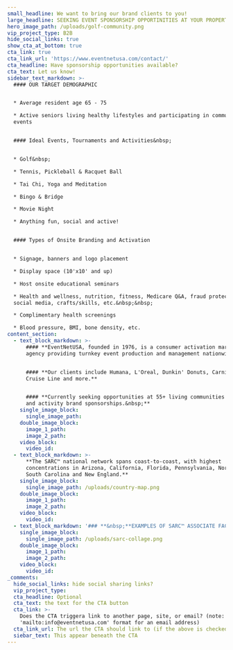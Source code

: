 ```yaml
---
small_headline: We want to bring our brand clients to you!
large_headline: SEEKING EVENT SPONSORSHIP OPPORTINITIES AT YOUR PROPERTY
hero_image_path: /uploads/golf-community.png
vip_project_type: B2B
hide_social_links: true
show_cta_at_bottom: true
cta_link: true
cta_link_url: 'https://www.eventnetusa.com/contact/'
cta_headline: Have sponsorship opportunities available?
cta_text: Let us know!
sidebar_text_markdown: >-
  #### OUR TARGET DEMOGRAPHIC


  * Average resident age 65 - 75

  * Active seniors living healthy lifestyles and participating in community
  events


  #### Ideal Events, Tournaments and Activities&nbsp;


  * Golf&nbsp;

  * Tennis, Pickleball & Racquet Ball

  * Tai Chi, Yoga and Meditation

  * Bingo & Bridge

  * Movie Night

  * Anything fun, social and active!


  #### Types of Onsite Branding and Activation


  * Signage, banners and logo placement

  * Display space (10'x10' and up)

  * Host onsite educational seminars

  * Health and wellness, nutrition, fitness, Medicare Q&A, fraud protection,
  social media, crafts/skills, etc.&nbsp;&nbsp;

  * Complimentary health screenings

  * Blood pressure, BMI, bone density, etc.
content_section:
  - text_block_markdown: >-
      #### **EventNetUSA, founded in 1976, is a consumer activation marketing
      agency providing turnkey event production and management nationwide.**


      #### **Our clients include Humana, L'Oreal, Dunkin' Donuts, Carnival
      Cruise Line and more.**


      #### **Currently seeking opportunities at 55+ living communities for event
      and activity brand sponsorships.&nbsp;**
    single_image_block:
      single_image_path:
    double_image_block:
      image_1_path:
      image_2_path:
    video_block:
      video_id:
  - text_block_markdown: >-
      **The SARC™ national network spans coast-to-coast, with highest
      concentrations in Arizona, California, Florida, Pennsylvania, North and
      South Carolina and New England.**
    single_image_block:
      single_image_path: /uploads/country-map.png
    double_image_block:
      image_1_path:
      image_2_path:
    video_block:
      video_id:
  - text_block_markdown: '### **&nbsp;**EXAMPLES OF SARC™ ASSOCIATE FACILITIES&nbsp;'
    single_image_block:
      single_image_path: /uploads/sarc-collage.png
    double_image_block:
      image_1_path:
      image_2_path:
    video_block:
      video_id:
_comments:
  hide_social_links: hide social sharing links?
  vip_project_type:
  cta_headline: Optional
  cta_text: the text for the CTA button
  cta_link: >-
    Does the CTA triggera link to another page, site, or email? (note: use
    'mailto:info@eventnetusa.com' format for an email address)
  cta_link_url: The url the CTA should link to (if the above is checked)
  siebar_text: This appear beneath the CTA
---
```

